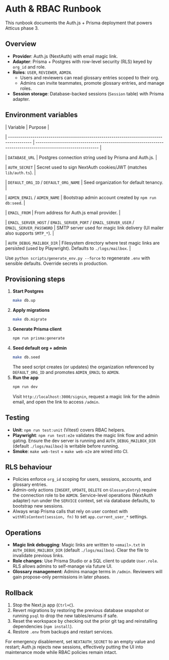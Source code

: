 # Auth & RBAC Runbook

This runbook documents the Auth.js + Prisma deployment that powers Atticus phase 3.

## Overview

- **Provider**: Auth.js (NextAuth) with email magic link.
- **Adapter**: Prisma + Postgres with row-level security (RLS) keyed by `org_id` and role.
- **Roles**: `USER`, `REVIEWER`, `ADMIN`.
  - Users and reviewers can read glossary entries scoped to their org.
  - Admins can invite teammates, promote glossary entries, and manage roles.
- **Session storage**: Database-backed sessions (`Session` table) with Prisma adapter.

## Environment variables

<!-- markdownlint-disable-next-line MD013 -->

| Variable | Purpose |

<!-- markdownlint-disable-next-line MD013 -->

| ----------------------------------------------------------------------------------------- | ------------------------------------------------------------------------------------------------------------- |

<!-- markdownlint-disable-next-line MD013 -->

| `DATABASE_URL` | Postgres connection string used by Prisma and Auth.js. |

<!-- markdownlint-disable-next-line MD013 -->

| `AUTH_SECRET` | Secret used to sign NextAuth cookies/JWT (matches `lib/auth.ts`). |

<!-- markdownlint-disable-next-line MD013 -->

| `DEFAULT_ORG_ID` / `DEFAULT_ORG_NAME` | Seed organization for default tenancy. |

<!-- markdownlint-disable-next-line MD013 -->

| `ADMIN_EMAIL` / `ADMIN_NAME` | Bootstrap admin account created by `npm run db:seed`. |

<!-- markdownlint-disable-next-line MD013 -->

| `EMAIL_FROM` | From address for Auth.js email provider. |

<!-- markdownlint-disable-next-line MD013 -->

| `EMAIL_SERVER_HOST` / `EMAIL_SERVER_PORT` / `EMAIL_SERVER_USER` / `EMAIL_SERVER_PASSWORD` | SMTP server used for magic link delivery (UI mailer also supports `SMTP_*`). |

<!-- markdownlint-disable-next-line MD013 -->

| `AUTH_DEBUG_MAILBOX_DIR` | Filesystem directory where test magic links are persisted (used by Playwright). Defaults to `./logs/mailbox`. |

Use `python scripts/generate_env.py --force` to regenerate `.env` with sensible defaults. Override secrets in production.

## Provisioning steps

1. **Start Postgres**
   ```bash
   make db.up
   ```
2. **Apply migrations**
   ```bash
   make db.migrate
   ```
3. **Generate Prisma client**
   ```bash
   npm run prisma:generate
   ```
4. **Seed default org + admin**
   ```bash
   make db.seed
   ```
   The seed script creates (or updates) the organization referenced by `DEFAULT_ORG_ID` and promotes `ADMIN_EMAIL` to `ADMIN`.
5. **Run the app**
   ```bash
   npm run dev
   ```
   Visit `http://localhost:3000/signin`, request a magic link for the admin email, and open the link to access `/admin`.

## Testing

- **Unit**: `npm run test:unit` (Vitest) covers RBAC helpers.
- **Playwright**: `npm run test:e2e` validates the magic link flow and admin gating. Ensure the dev server is running and `AUTH_DEBUG_MAILBOX_DIR` (default `./logs/mailbox`) is writable before running.
- **Smoke**: `make web-test` + `make web-e2e` are wired into CI.

## RLS behaviour

- Policies enforce `org_id` scoping for users, sessions, accounts, and glossary entries.
- Admin-only actions (`INSERT`, `UPDATE`, `DELETE` on `GlossaryEntry`) require the connection role to be `ADMIN`. Service-level operations (NextAuth adapter) run under the `SERVICE` context, set via database defaults, to bootstrap new sessions.
- Always wrap Prisma calls that rely on user context with `withRlsContext(session, fn)` to set `app.current_user_*` settings.

## Operations

- **Magic link debugging**: Magic links are written to `<email>.txt` in `AUTH_DEBUG_MAILBOX_DIR` (default `./logs/mailbox`). Clear the file to invalidate previous links.
- **Role changes**: Use Prisma Studio or a SQL client to update `User.role`. RLS allows admins to self-manage via future UI.
- **Glossary management**: Admins manage terms in `/admin`. Reviewers will gain propose-only permissions in later phases.

## Rollback

1. Stop the Next.js app (`Ctrl+C`).
2. Revert migrations by restoring the previous database snapshot or running `psql` to drop the new tables/enums if safe.
3. Reset the workspace by checking out the prior git tag and reinstalling dependencies (`npm install`).
4. Restore `.env` from backups and restart services.

For emergency disablement, set `NEXTAUTH_SECRET` to an empty value and restart; Auth.js rejects new sessions, effectively putting the UI into maintenance mode while RBAC policies remain intact.
